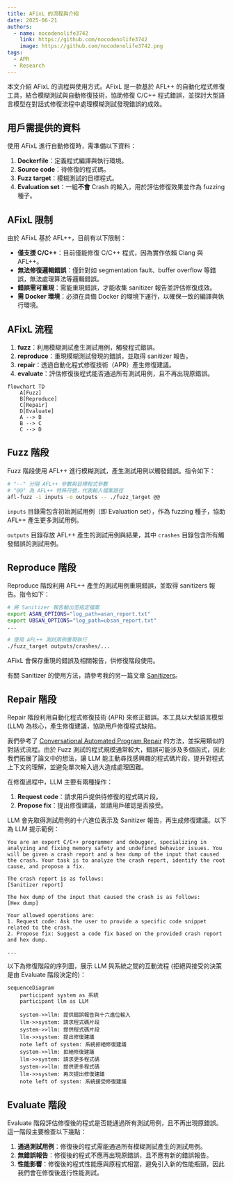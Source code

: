 ```yaml
---
title: AFixL 的流程與介紹
date: 2025-06-21
authors:
  - name: nocodenolife3742
    link: https://github.com/nocodenolife3742
    image: https://github.com/nocodenolife3742.png
tags:
  - APR
  - Research
---
```


本文介紹 AFixL 的流程與使用方式。AFixL 是一款基於 AFL++ 的自動化程式修復工具，結合模糊測試與自動修復技術，協助修復 C/C++ 程式錯誤，並探討大型語言模型在對話式修復流程中處理模糊測試發現錯誤的成效。
<!--more-->

## 用戶需提供的資料

使用 AFixL 進行自動修復時，需準備以下資料：
1. **Dockerfile**：定義程式編譯與執行環境。
2. **Source code**：待修復的程式碼。
3. **Fuzz target**：模糊測試的目標程式。
4. **Evaluation set**：一組**不會** Crash 的輸入，用於評估修復效果並作為 fuzzing 種子。

## AFixL 限制

由於 AFixL 基於 AFL++，目前有以下限制：
- **僅支援 C/C++**：目前僅能修復 C/C++ 程式，因為實作依賴 Clang 與 AFL++。
- **無法修復邏輯錯誤**：僅針對如 segmentation fault、buffer overflow 等錯誤，無法處理算法等邏輯錯誤。
- **錯誤需可重現**：需能重現錯誤，才能收集 sanitizer 報告並評估修復成效。
- **需 Docker 環境**：必須在具備 Docker 的環境下運行，以確保一致的編譯與執行環境。

## AFixL 流程

1. **fuzz**：利用模糊測試產生測試用例，觸發程式錯誤。
2. **reproduce**：重現模糊測試發現的錯誤，並取得 sanitizer 報告。
3. **repair**：透過自動化程式修復技術（APR）產生修復建議。
4. **evaluate**：評估修復後程式能否通過所有測試用例，且不再出現原錯誤。

```mermaid
flowchart TD
    A[Fuzz]
    B[Reproduce]
    C[Repair]
    D[Evaluate]
    A --> B
    B --> C
    C --> D
```

## Fuzz 階段

Fuzz 階段使用 AFL++ 進行模糊測試，產生測試用例以觸發錯誤。指令如下：

```bash
# "--" 分隔 AFL++ 參數與目標程式參數
# "@@" 為 AFL++ 特殊符號，代表輸入檔案路徑
afl-fuzz -i inputs -o outputs -- ./fuzz_target @@
```

`inputs` 目錄需包含初始測試用例（即 Evaluation set），作為 fuzzing 種子，協助 AFL++ 產生更多測試用例。

`outputs` 目錄存放 AFL++ 產生的測試用例與結果，其中 `crashes` 目錄包含所有觸發錯誤的測試用例。

## Reproduce 階段

Reproduce 階段利用 AFL++ 產生的測試用例重現錯誤，並取得 sanitizers 報告。指令如下：

```bash
# 將 Sanitizer 報告輸出至指定檔案
export ASAN_OPTIONS="log_path=asan_report.txt"
export UBSAN_OPTIONS="log_path=ubsan_report.txt"
...

# 使用 AFL++ 測試用例重現執行
./fuzz_target outputs/crashes/...
```

AFixL 會保存重現的錯誤及相關報告，供修復階段使用。

有關 Sanitizer 的使用方法，請參考我的另一篇文章 [Sanitizers](https://nocodenolife3742.github.io/blog/sanitizers/)。

## Repair 階段

Repair 階段利用自動化程式修復技術 (APR) 來修正錯誤。本工具以大型語言模型 (LLM) 為核心，產生修復建議，協助用戶修復程式缺陷。

我們參考了 [Conversational Automated Program Repair](https://arxiv.org/abs/2301.13246) 的方法，並採用類似的對話式流程。由於 Fuzz 測試的程式規模通常較大，錯誤可能涉及多個函式，因此我們拓展了論文中的想法，讓 LLM 能主動尋找感興趣的程式碼片段，提升對程式上下文的理解，並避免單次輸入過大造成處理困難。

在修復過程中，LLM 主要有兩種操作：
1. **Request code**：請求用戶提供待修復的程式碼片段。
2. **Propose fix**：提出修復建議，並請用戶確認是否接受。

LLM 會先取得測試用例的十六進位表示及 Sanitizer 報告，再生成修復建議。以下為 LLM 提示範例：
```text
You are an expert C/C++ programmer and debugger, specializing in analyzing and fixing memory safety and undefined behavior issues. You will be given a crash report and a hex dump of the input that caused the crash. Your task is to analyze the crash report, identify the root cause, and propose a fix.

The crash report is as follows:
[Sanitizer report]

The hex dump of the input that caused the crash is as follows:
[Hex dump]

Your allowed operations are:
1. Request code: Ask the user to provide a specific code snippet related to the crash.
2. Propose fix: Suggest a code fix based on the provided crash report and hex dump.

...
```

以下為修復階段的序列圖，展示 LLM 與系統之間的互動流程 (拒絕與接受的決策是由 Evaluate 階段決定的)：

```mermaid
sequenceDiagram
    participant system as 系統
    participant llm as LLM

    system->>llm: 提供錯誤報告與十六進位輸入
    llm->>system: 請求程式碼片段
    system->>llm: 提供程式碼片段
    llm->>system: 提出修復建議
    note left of system: 系統拒絕修復建議
    system->>llm: 拒絕修復建議
    llm->>system: 請求更多程式碼
    system->>llm: 提供更多程式碼
    llm->>system: 再次提出修復建議
    note left of system: 系統接受修復建議
```

## Evaluate 階段

Evaluate 階段評估修復後的程式是否能通過所有測試用例，且不再出現原錯誤。這一階段主要檢查以下幾點：
1. **通過測試用例**：修復後的程式需能通過所有模糊測試產生的測試用例。
2. **無錯誤報告**：修復後的程式不應再出現原錯誤，且不應有新的錯誤報告。
3. **性能影響**：修復後的程式性能應與原程式相當，避免引入新的性能瓶頸，因此我們會在修復後進行性能測試。
